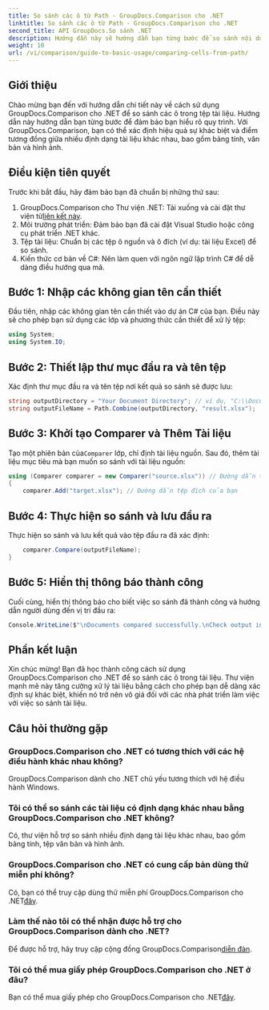 ```yaml
---
title: So sánh các ô từ Path - GroupDocs.Comparison cho .NET
linktitle: So sánh các ô từ Path - GroupDocs.Comparison cho .NET
second_title: API GroupDocs.So sánh .NET
description: Hướng dẫn này sẽ hướng dẫn bạn từng bước để so sánh nội dung ô Excel, giúp các nhà phát triển xác định hiệu quả sự khác biệt và điểm tương đồng giữa các tài liệu.
weight: 10
url: /vi/comparison/guide-to-basic-usage/comparing-cells-from-path/
---
```

## Giới thiệu

Chào mừng bạn đến với hướng dẫn chi tiết này về cách sử dụng GroupDocs.Comparison cho .NET để so sánh các ô trong tệp tài liệu. Hướng dẫn này hướng dẫn bạn từng bước để đảm bảo bạn hiểu rõ quy trình. Với GroupDocs.Comparison, bạn có thể xác định hiệu quả sự khác biệt và điểm tương đồng giữa nhiều định dạng tài liệu khác nhau, bao gồm bảng tính, văn bản và hình ảnh.

## Điều kiện tiên quyết

Trước khi bắt đầu, hãy đảm bảo bạn đã chuẩn bị những thứ sau:

1.  GroupDocs.Comparison cho Thư viện .NET: Tải xuống và cài đặt thư viện từ[liên kết này](https://releases.groupdocs.com/comparison/net/).
2. Môi trường phát triển: Đảm bảo bạn đã cài đặt Visual Studio hoặc công cụ phát triển .NET khác.
3. Tệp tài liệu: Chuẩn bị các tệp ô nguồn và ô đích (ví dụ: tài liệu Excel) để so sánh.
4. Kiến thức cơ bản về C#: Nên làm quen với ngôn ngữ lập trình C# để dễ dàng điều hướng qua mã.

## Bước 1: Nhập các không gian tên cần thiết

Đầu tiên, nhập các không gian tên cần thiết vào dự án C# của bạn. Điều này sẽ cho phép bạn sử dụng các lớp và phương thức cần thiết để xử lý tệp:

```csharp
using System;
using System.IO;
```

## Bước 2: Thiết lập thư mục đầu ra và tên tệp

Xác định thư mục đầu ra và tên tệp nơi kết quả so sánh sẽ được lưu:

```csharp
string outputDirectory = "Your Document Directory"; // ví dụ, "C:\\Documents"
string outputFileName = Path.Combine(outputDirectory, "result.xlsx");
```

## Bước 3: Khởi tạo Comparer và Thêm Tài liệu

 Tạo một phiên bản của`Comparer` lớp, chỉ định tài liệu nguồn. Sau đó, thêm tài liệu mục tiêu mà bạn muốn so sánh với tài liệu nguồn:

```csharp
using (Comparer comparer = new Comparer("source.xlsx")) // Đường dẫn tệp nguồn của bạn
{
    comparer.Add("target.xlsx"); // Đường dẫn tệp đích của bạn
```

## Bước 4: Thực hiện so sánh và lưu đầu ra

Thực hiện so sánh và lưu kết quả vào tệp đầu ra đã xác định:

```csharp
    comparer.Compare(outputFileName);
}
```

## Bước 5: Hiển thị thông báo thành công

Cuối cùng, hiển thị thông báo cho biết việc so sánh đã thành công và hướng dẫn người dùng đến vị trí đầu ra:

```csharp
Console.WriteLine($"\nDocuments compared successfully.\nCheck output in {outputDirectory}.");
```

## Phần kết luận

Xin chúc mừng! Bạn đã học thành công cách sử dụng GroupDocs.Comparison cho .NET để so sánh các ô trong tài liệu. Thư viện mạnh mẽ này tăng cường xử lý tài liệu bằng cách cho phép bạn dễ dàng xác định sự khác biệt, khiến nó trở nên vô giá đối với các nhà phát triển làm việc với việc so sánh tài liệu.

## Câu hỏi thường gặp

### GroupDocs.Comparison cho .NET có tương thích với các hệ điều hành khác nhau không?

GroupDocs.Comparison dành cho .NET chủ yếu tương thích với hệ điều hành Windows.

### Tôi có thể so sánh các tài liệu có định dạng khác nhau bằng GroupDocs.Comparison cho .NET không?

Có, thư viện hỗ trợ so sánh nhiều định dạng tài liệu khác nhau, bao gồm bảng tính, tệp văn bản và hình ảnh.

### GroupDocs.Comparison cho .NET có cung cấp bản dùng thử miễn phí không?

 Có, bạn có thể truy cập dùng thử miễn phí GroupDocs.Comparison cho .NET[đây](https://releases.groupdocs.com/).

### Làm thế nào tôi có thể nhận được hỗ trợ cho GroupDocs.Comparison dành cho .NET?

Để được hỗ trợ, hãy truy cập cộng đồng GroupDocs.Comparison[diễn đàn](https://forum.groupdocs.com/c/comparison/12).

### Tôi có thể mua giấy phép GroupDocs.Comparison cho .NET ở đâu?

 Bạn có thể mua giấy phép cho GroupDocs.Comparison cho .NET[đây](https://purchase.groupdocs.com/buy).